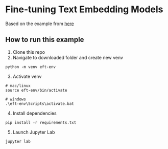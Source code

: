 # Fine-tuning Text Embedding Models
Based on the example from [here](https://sbert.net/docs/sentence_transformer/training_overview.html#trainer)

## How to run this example

1. Clone this repo
2. Navigate to downloaded folder and create new venv
```
python -m venv eft-env
```
3. Activate venv
```
# mac/linux
source eft-env/bin/activate

# windows
.\eft-env\Scripts\activate.bat
```
4. Install dependencies
```
pip install -r requirements.txt
```
5. Launch Jupyter Lab
```
jupyter lab
```
